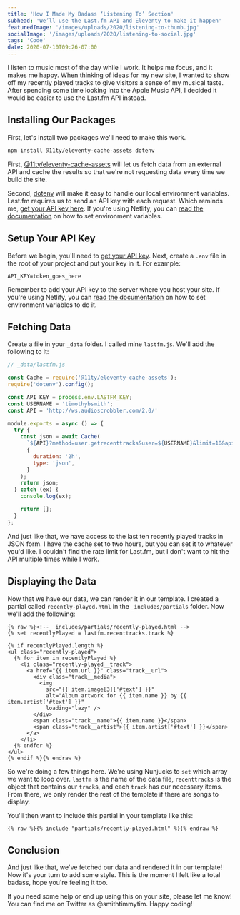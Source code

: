```yaml
---
title: 'How I Made My Badass ‘Listening To’ Section'
subhead: 'We’ll use the Last.fm API and Eleventy to make it happen'
featuredImage: '/images/uploads/2020/listening-to-thumb.jpg'
socialImage: '/images/uploads/2020/listening-to-social.jpg'
tags: 'Code'
date: 2020-07-10T09:26-07:00
---
```

I listen to music most of the day while I work. It helps me focus, and it makes me happy. When thinking of ideas for my new site, I wanted to show off my recently played tracks to give visitors a sense of my musical taste. After spending some time looking into the Apple Music API, I decided it would be easier to use the Last\.fm API instead.

## Installing Our Packages

First, let's install two packages we'll need to make this work.

```bash
npm install @11ty/eleventy-cache-assets dotenv
```

First, [\@11ty/eleventy-cache-assets](https://www.npmjs.com/package/@11ty/eleventy-cache-assets) will let us fetch data from an external API and cache the results so that we're not requesting data every time we build the site.

Second, [dotenv](https://www.npmjs.com/package/dotenv) will make it easy to handle our local environment variables. Last.fm requires us to send an API key with each request. Which reminds me, [get your API key here](https://www.last.fm/api/account/create). If you're using Netlify, you can [read the documentation](https://docs.netlify.com/configure-builds/environment-variables/) on how to set environment variables.

## Setup Your API Key

Before we begin, you'll need to [get your API key](https://www.last.fm/api/account/create). Next, create a `.env` file in the root of your project and put your key in it. For example:

```text
API_KEY=token_goes_here
```

Remember to add your API key to the server where you host your site. If you're using Netlify, you can [read the documentation](https://docs.netlify.com/configure-builds/environment-variables/) on how to set environment variables to do it.


## Fetching Data

Create a file in your `_data` folder. I called mine `lastfm.js`. We'll add the following to it:

```js
// _data/lastfm.js

const Cache = require('@11ty/eleventy-cache-assets');
require('dotenv').config();

const API_KEY = process.env.LASTFM_KEY;
const USERNAME = 'timothybsmith';
const API = 'http://ws.audioscrobbler.com/2.0/'

module.exports = async () => {
  try {
    const json = await Cache(
      `${API}?method=user.getrecenttracks&user=${USERNAME}&limit=10&api_key=${API_KEY}&format=json`,
      {
        duration: '2h',
        type: 'json',
      }
    );
    return json;
  } catch (ex) {
    console.log(ex);

    return [];
  }
};
```

And just like that, we have access to the last ten recently played tracks in JSON form. I have the cache set to two hours, but you can set it to whatever you'd like. I couldn't find the rate limit for Last.fm, but I don't want to hit the API multiple times while I work.

## Displaying the Data

Now that we have our data, we can render it in our template. I created a partial called `recently-played.html` in the `_includes/partials` folder. Now we'll add the following:

```twig
{% raw %}<!-- _includes/partials/recently-played.html -->
{% set recentlyPlayed = lastfm.recenttracks.track %}

{% if recentlyPlayed.length %}
<ul class="recently-played">
  {% for item in recentlyPlayed %}
    <li class="recently-played__track">
      <a href="{{ item.url }}" class="track__url">
        <div class="track__media">
          <img
            src="{{ item.image[3]['#text'] }}"
            alt="Album artwork for {{ item.name }} by {{ item.artist['#text'] }}"
            loading="lazy" />
        </div>
        <span class="track__name">{{ item.name }}</span>
        <span class="track__artist">{{ item.artist['#text'] }}</span>
      </a>
    </li>
  {% endfor %}
</ul>
{% endif %}{% endraw %}
```

So we're doing a few things here. We're using Nunjucks to `set` which array we want to loop over. `lastfm` is the name of the data file, `recenttracks` is the object that contains our `track`s, and each `track` has our necessary items. From there, we only render the rest of the template if there are songs to display.

You'll then want to include this partial in your template like this:

```twig
{% raw %}{% include "partials/recently-played.html" %}{% endraw %}
```

## Conclusion

And just like that, we've fetched our data and rendered it in our template! Now it's your turn to add some style. This is the moment I felt like a total badass, hope you're feeling it too.

If you need some help or end up using this on your site, please let me know! You can find me on Twitter as @smithtimmytim. Happy coding!
